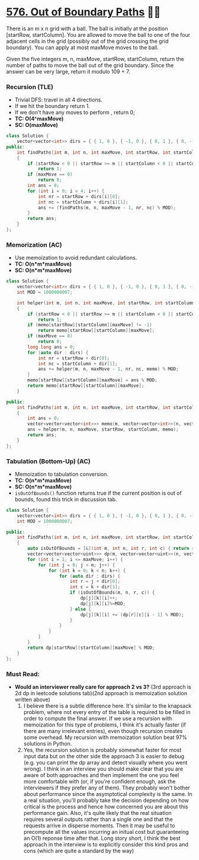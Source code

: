 # [576. Out of Boundary Paths](https://leetcode.com/problems/out-of-boundary-paths/) 🌟🌟

There is an m x n grid with a ball. The ball is initially at the position [startRow, startColumn]. You are allowed to move the ball to one of the four adjacent cells in the grid (possibly out of the grid crossing the grid boundary). You can apply at most maxMove moves to the ball.

Given the five integers m, n, maxMove, startRow, startColumn, return the number of paths to move the ball out of the grid boundary. Since the answer can be very large, return it modulo 109 + 7.

### Recursion (TLE)

-   Trivial DFS: travel in all 4 directions.
-   If we hit the boundary return 1.
-   If we don't have any moves to perform , return 0;
-   **TC: O(4^maxMove)**
-   **SC: O(maxMove)**

```cpp
class Solution {
    vector<vector<int>> dirs = { { 1, 0 }, { -1, 0 }, { 0, 1 }, { 0, -1 } };
public:
    int findPaths(int m, int n, int maxMove, int startRow, int startColumn)
    {
        if (startRow < 0 || startRow >= m || startColumn < 0 || startColumn >= n)
            return 1;
        if (maxMove == 0)
            return 0;
        int ans = 0;
        for (int i = 0; i < 4; i++) {
            int nr = startRow + dirs[i][0];
            int nc = startColumn + dirs[i][1];
            ans += (findPaths(m, n, maxMove - 1, nr, nc) % MOD);
        }
        return ans;
    }
};
```

### Memorization (AC)

-   Use memoization to avoid redundant calculations.
-   **TC: O(n\*m\*maxMove)**
-   **SC: O(n\*m\*maxMove)**

```cpp
class Solution {
    vector<vector<int>> dirs = { { 1, 0 }, { -1, 0 }, { 0, 1 }, { 0, -1 } };
    int MOD = 1000000007;

    int helper(int m, int n, int maxMove, int startRow, int startColumn, vector<vector<vector<int>>>& memo)
    {
        if (startRow < 0 || startRow >= m || startColumn < 0 || startColumn >= n)
            return 1;
        if (memo[startRow][startColumn][maxMove] != -1)
            return memo[startRow][startColumn][maxMove];
        if (maxMove == 0)
            return 0;
        long long ans = 0;
        for (auto dir : dirs) {
            int nr = startRow + dir[0];
            int nc = startColumn + dir[1];
            ans += helper(m, n, maxMove - 1, nr, nc, memo) % MOD;
        }
        memo[startRow][startColumn][maxMove] = ans % MOD;
        return memo[startRow][startColumn][maxMove];
    }

public:
    int findPaths(int m, int n, int maxMove, int startRow, int startColumn)
    {
        int ans = 0;
        vector<vector<vector<int>>> memo(m, vector<vector<int>>(n, vector<int>(maxMove + 1, -1)));
        ans = helper(m, n, maxMove, startRow, startColumn, memo);
        return ans;
    }
};
```

### Tabulation (Bottom-Up) (AC)

-   Memoization to tabulation conversion.
-   **TC: O(n\*m\*maxMove)**
-   **SC: O(n\*m\*maxMove)**
-   `isOutOfBounds()` function returns true if the current position is out of bounds, found this trick in discussion tab.

```cpp
class Solution {
    vector<vector<int>> dirs = { { 1, 0 }, { -1, 0 }, { 0, 1 }, { 0, -1 } };
    int MOD = 1000000007;

public:
    int findPaths(int m, int n, int maxMove, int startRow, int startColumn)
    {
        auto isOutOfBounds = [&](int m, int n, int r, int c) { return r < 0 || r >= m || c < 0 || c >= n; };
        vector<vector<vector<uint>>> dp(m, vector<vector<uint>>(n, vector<uint>(maxMove + 1, 0)));
        for (int i = 1; i <= maxMove; i++) {
            for (int j = 0; j < m; j++) {
                for (int k = 0; k < n; k++) {
                    for (auto dir : dirs) {
                        int r = j + dir[0];
                        int c = k + dir[1];
                        if (isOutOfBounds(m, n, r, c)) {
                            dp[j][k][i]++;
                            dp[j][k][i]%=MOD;
                        } else {
                            dp[j][k][i] += (dp[r][c][i - 1] % MOD);
                        }
                    }
                }
            }
        }
        return dp[startRow][startColumn][maxMove] % MOD;
    }
};
```

### Must Read:

-   **Would an interviewer really care for approach 2 vs 3?** (3rd approach is 2d dp in leetcode solutions tab)(2nd approach is memoization solution written above)
    1.  I believe there is a subtle difference here. It's similar to the knapsack problem, where not every entry of the table is required to be filled in order to compute the final answer. If we use a recursion with memoization for this type of problems, I think it's actually faster (if there are many irrelevant entries), even though recursion creates some overhead. My recursion with memoization solution beat 97% solutions in Python.
    2.  Yes, the recursion solution is probably somewhat faster for most input data but on the other side the approach 3 is easier to debug (e.g. you can print the dp array and detect visually where you went wrong). I think in an interview you should make clear that you are aware of both approaches and then implement the one you feel more comfortable with (or, if you're confident enough, ask the interviewers if they prefer any of them). They probably won't bother about performance since the asymptotical complexity is the same.
        In a real situation, you'll probably take the decision depending on how critical is the process and hence how concerned you are about this performance gain. Also, it's quite likely that the real situation requires several outputs rather than a single one and that the requests arrive in disperse moments. Then it may be useful to precompute all the values incurring an initual cost but guaranteeing an O(1) reponse time after that.
        Long story short, I think the best approach in the interview is to explicitly consider this kind pros and cons (which are quite a standard by the way)

